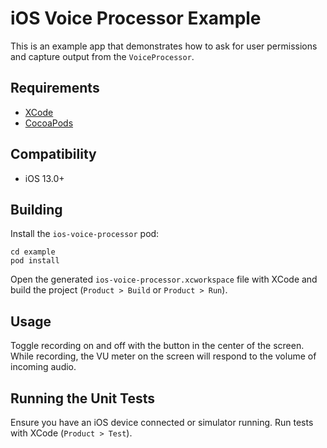 # iOS Voice Processor Example

This is an example app that demonstrates how to ask for user permissions and capture output from the `VoiceProcessor`.

## Requirements

- [XCode](https://developer.apple.com/xcode/)
- [CocoaPods](https://cocoapods.org/)

## Compatibility

- iOS 13.0+

## Building

Install the `ios-voice-processor` pod:
```console
cd example
pod install
```

Open the generated `ios-voice-processor.xcworkspace` file with XCode and build the project (`Product > Build` or `Product > Run`).

## Usage

Toggle recording on and off with the button in the center of the screen. While recording, the VU meter on the screen will respond to the volume of incoming audio.

## Running the Unit Tests

Ensure you have an iOS device connected or simulator running. Run tests with XCode (`Product > Test`).